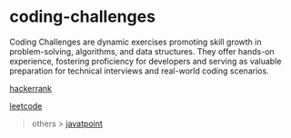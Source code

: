 # coding-challenges
Coding Challenges are dynamic exercises promoting skill growth in problem-solving, algorithms, and data structures. They offer hands-on experience, fostering proficiency for developers and serving as valuable preparation for technical interviews and real-world coding scenarios.

[hackerrank](https://github.com/VigneshbabuOfficial/java_coding_challenges/blob/master/coding_challenges/src/hackerrank/readme.md#hackerrank)

[leetcode](https://github.com/VigneshbabuOfficial/java_coding_challenges/blob/master/coding_challenges/src/leetcode/readme.md#leetcode-problems)


> others > [javatpoint](https://github.com/VigneshbabuOfficial/java_coding_challenges/blob/master/coding_challenges/src/others/readme.md#javatpoint)
